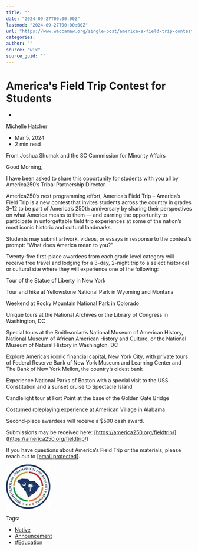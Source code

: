 ```yaml
---
title: ""
date: "2024-09-27T00:00:00Z"
lastmod: "2024-09-27T00:00:00Z"
url: "https://www.waccamaw.org/single-post/america-s-field-trip-contest-for-students"
categories:
author: ""
source: "wix"
source_guid: ""
---
```


# America's Field Trip Contest for Students

-

Michelle Hatcher
- Mar 5, 2024
- 2 min read

From Joshua Shumak and the SC Commission for Minority Affairs

Good Morning,

I have been asked to share this opportunity for students with you all by America250’s Tribal Partnership Director.

America250’s next programming effort, America’s Field Trip – America’s Field Trip is a new contest that invites students across the country in grades 3–12 to be part of America’s 250th anniversary by sharing their perspectives on what America means to them — and earning the opportunity to participate in unforgettable field trip experiences at some of the nation’s most iconic historic and cultural landmarks.

Students may submit artwork, videos, or essays in response to the contest’s prompt: “What does America mean to you?”

Twenty-five first-place awardees from each grade level category will receive free travel and lodging for a 3-day, 2-night trip to a select historical or cultural site where they will experience one of the following:

Tour of the Statue of Liberty in New York

Tour and hike at Yellowstone National Park in Wyoming and Montana

Weekend at Rocky Mountain National Park in Colorado

Unique tours at the National Archives or the Library of Congress in Washington, DC

Special tours at the Smithsonian’s National Museum of American History, National Museum of African American History and Culture, or the National Museum of Natural History in Washington, DC

Explore America’s iconic financial capital, New York City, with private tours of Federal Reserve Bank of New York Museum and Learning Center and The Bank of New York Mellon, the country’s oldest bank

Experience National Parks of Boston with a special visit to the USS Constitution and a sunset cruise to Spectacle Island

Candlelight tour at Fort Point at the base of the Golden Gate Bridge

Costumed roleplaying experience at American Village in Alabama

Second-place awardees will receive a $500 cash award.

Submissions may be received here: [https://america250.org/fieldtrip/](https://america250.org/fieldtrip/)

If you have questions about America’s Field Trip or the materials, please reach out to [[email protected]](/cdn-cgi/l/email-protection#64070b0909110a0d0705100d0b0a1724050901160d07055651544a0b1603).

![ree](./images/98a108_15924ff006f8422b8df0723b4783015f~mv2-1.jpg)

Tags:

- [Native](https://www.waccamaw.org/updates/tags/native)
- [Announcement](https://www.waccamaw.org/updates/tags/announcement)
- [#Education](https://www.waccamaw.org/updates/tags/education-1)

